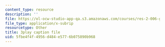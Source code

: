 ```yaml
---
content_type: resource
description: ''
file: https://ol-ocw-studio-app-qa.s3.amazonaws.com/courses/res-2-006-girls-who-build-cameras-summer-2016/5fbe4f4f4956d484e5776b075890b968_A4IC92HVLLU.srt
file_type: application/x-subrip
resourcetype: Other
title: 3play caption file
uid: 5fbe4f4f-4956-d484-e577-6b075890b968
---
```

